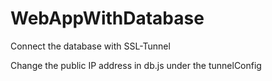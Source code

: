 # WebAppWithDatabase

Connect the database with SSL-Tunnel

Change the public IP address in db.js under the tunnelConfig
